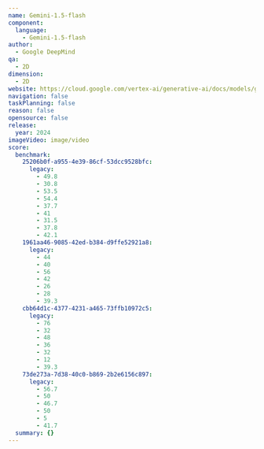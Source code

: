 ```yaml
---
name: Gemini-1.5-flash
component:
  language:
    - Gemini-1.5-flash
author:
  - Google DeepMind
qa:
  - 2D
dimension:
  - 2D
website: https://cloud.google.com/vertex-ai/generative-ai/docs/models/gemini/1-5-flash
navigation: false
taskPlanning: false
reason: false
opensource: false
release:
  year: 2024
imageVideo: image/video
score:
  benchmark:
    25206b0f-a955-4e39-86cf-53dcc9528bfc:
      legacy:
        - 49.8
        - 30.8
        - 53.5
        - 54.4
        - 37.7
        - 41
        - 31.5
        - 37.8
        - 42.1
    1961aa46-9085-42ed-b384-d9ffe52921a8:
      legacy:
        - 44
        - 40
        - 56
        - 42
        - 26
        - 28
        - 39.3
    cbb64d1c-4377-4231-a465-73ffb10972c5:
      legacy:
        - 76
        - 32
        - 48
        - 36
        - 32
        - 12
        - 39.3
    73de273a-7d38-40c0-b869-2b2e6156c897:
      legacy:
        - 56.7
        - 50
        - 46.7
        - 50
        - 5
        - 41.7
  summary: {}
---
```

